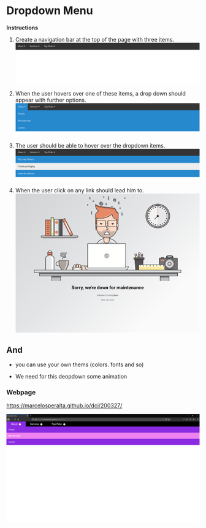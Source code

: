 # Dropdown Menu

**Instructions**
1. Create a navigation bar at the top of the page with three items. 
![200328](./images/navbar.png)

1. When the user hovers over one of these items, a drop down should appear with further options. 
![200328](./images/navbar-dropdown.png)

1. The user should be able to hover over the dropdown items.
![200328](./images/navbar-item-hover.png)

1. When the user click on any link should lead him to.
![200328](./images/under.png)

## And 
 
* you can use your own thems (colors. fonts and so)

* We need for this deopdown some animation

### Webpage

https://marcelosperalta.github.io/dci/200327/

![webpage](./images/screen.png)